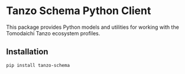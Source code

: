 # Tanzo Schema Python Client

This package provides Python models and utilities for working with the Tomodaichi Tanzo ecosystem profiles.

## Installation

```bash
pip install tanzo-schema
